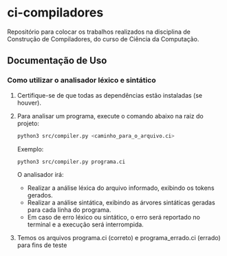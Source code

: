 # ci-compiladores
Repositório para colocar os trabalhos realizados na disciplina de Construção de Compiladores, do curso de Ciência da Computação.

## Documentação de Uso

### Como utilizar o analisador léxico e sintático
1. Certifique-se de que todas as dependências estão instaladas (se houver).
2. Para analisar um programa, execute o comando abaixo na raiz do projeto:
   ```bash
   python3 src/compiler.py <caminho_para_o_arquivo.ci>
   ```
   Exemplo:
   ```bash
   python3 src/compiler.py programa.ci
   ```
   O analisador irá:
   - Realizar a análise léxica do arquivo informado, exibindo os tokens gerados.
   - Realizar a análise sintática, exibindo as árvores sintáticas geradas para cada linha do programa.
   - Em caso de erro léxico ou sintático, o erro será reportado no terminal e a execução será interrompida.

3. Temos os arquivos programa.ci (correto) e programa_errado.ci (errado) para fins de teste